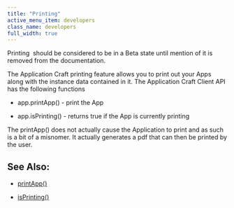 ```yaml
---
title: "Printing"
active_menu_item: developers
class_name: developers
full_width: true
---
```



Printing  should be considered to be in a Beta state until mention of it is removed from the documentation.

The Application Craft printing feature allows you to print out your Apps along with the instance data contained in it. The Application Craft Client API has the following functions

 - app.printApp() - print the App

 - app.isPrinting() - returns true if the App is currently printing

The printApp() does not actually cause the Application to print and as such is a bit of a misnomer. It actually generates a pdf that can then be printed by the user.

## See Also:

 - [printApp()](../../../scripting-apis/client-api/app-functions/printapp)

 - [isPrinting()](../../../scripting-apis/client-api/app-functions/isprinting)

